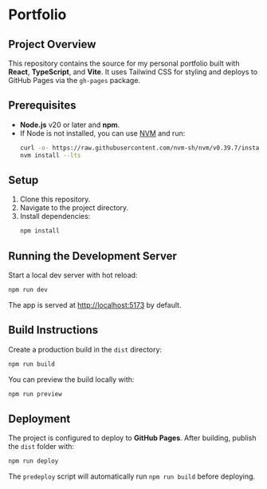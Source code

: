 # Portfolio

## Project Overview

This repository contains the source for my personal portfolio built with **React**, **TypeScript**, and **Vite**. It uses Tailwind CSS for styling and deploys to GitHub Pages via the `gh-pages` package.

## Prerequisites

- **Node.js** v20 or later and **npm**.
- If Node is not installed, you can use [NVM](https://github.com/nvm-sh/nvm) and run:
  ```bash
  curl -o- https://raw.githubusercontent.com/nvm-sh/nvm/v0.39.7/install.sh | bash
  nvm install --lts
  ```

## Setup

1. Clone this repository.
2. Navigate to the project directory.
3. Install dependencies:
   ```bash
   npm install
   ```

## Running the Development Server

Start a local dev server with hot reload:
```bash
npm run dev
```
The app is served at [http://localhost:5173](http://localhost:5173) by default.

## Build Instructions

Create a production build in the `dist` directory:
```bash
npm run build
```
You can preview the build locally with:
```bash
npm run preview
```

## Deployment

The project is configured to deploy to **GitHub Pages**. After building, publish the `dist` folder with:
```bash
npm run deploy
```
The `predeploy` script will automatically run `npm run build` before deploying.
